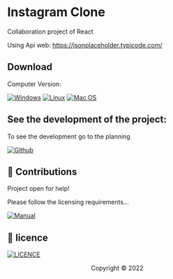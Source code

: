 # Instagram Clone

Collaboration project of React

Using Api web:
https://jsonplaceholder.typicode.com/

## Download

Computer Version:

[![Windows](https://img.shields.io/badge/Windows-0078D6?style=for-the-badge&logo=windows&logoColor=white)](https://github.com/seu-usuario/seu-repositorio/releases)
[![Linux](https://img.shields.io/badge/Linux-FF6600?style=for-the-badge&logo=linux&logoColor=white)](https://github.com/seu-usuario/seu-repositorio/releases)
[![Mac OS](https://img.shields.io/badge/mac%20os-000000?style=for-the-badge&logo=macos&logoColor=F0F0F0)](https://github.com/seu-usuario/seu-repositorio/releases)

## See the development of the project:

To see the development go to the planning

[![Github](https://img.shields.io/badge/GitHub-100000?style=for-the-badge&logo=github&logoColor=white)](https://github.com/Web-Practice-in-Group/Instagram-clone)


## 🤝 Contributions

Project open for help!

Please follow the licensing requirements...

[![Manual](https://img.shields.io/badge/Manual-999999?style=for-the-badge&logo=BookStack&logoColor=white
)](https://github.com/Web-Practice-in-Group/Instagram-clone#readme)

## 🔖 licence
[![LICENCE](https://img.shields.io/badge/Custom_GPL_3.0-E58080?style=for-the-badge&logo=bookstack&logoColor=white)](https://github.com/Web-Practice-in-Group/Instagram-clone)

<p align="center">Copyright © 2022</p>